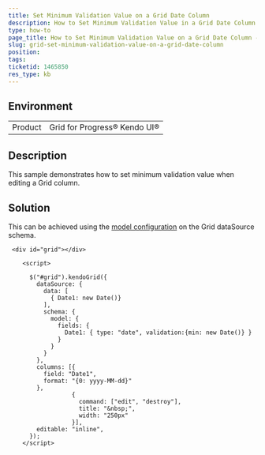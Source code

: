 ```yaml
---
title: Set Minimum Validation Value on a Grid Date Column
description: How to Set Minimum Validation Value in a Grid Date Column
type: how-to
page_title: How to Set Minimum Validation Value on a Grid Date Column - Kendo UI Grid for jQuery
slug: grid-set-minimum-validation-value-on-a-grid-date-column
position: 
tags: 
ticketid: 1465850
res_type: kb
---
```


## Environment
<table>
	<tbody>
		<tr>
			<td>Product</td>
			<td>Grid for Progress® Kendo UI®</td>
		</tr>
	</tbody>
</table>


## Description

This sample demonstrates how to set minimum validation value when editing a Grid column.

## Solution

This can be achieved using the [model configuration](https://docs.telerik.com/kendo-ui/api/javascript/data/datasource/configuration/schema#schema.model) on the Grid dataSource schema.

```dojo
 <div id="grid"></div>

    <script>

      $("#grid").kendoGrid({  
        dataSource: {
          data: [
            { Date1: new Date()}
          ],
          schema: {
            model: {
              fields: {
                Date1: { type: "date", validation:{min: new Date()} }
              }
            }
          }
        },
        columns: [{
          field: "Date1",
          format: "{0: yyyy-MM-dd}"
        },
                  {
                    command: ["edit", "destroy"],
                    title: "&nbsp;",
                    width: "250px"
                  }],  
        editable: "inline",
      });
    </script>
``` 
